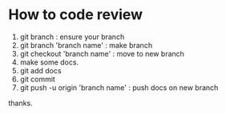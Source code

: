 # How to code review

1. git branch  : ensure your branch
2. git branch 'branch name' : make branch
3. git checkout 'branch name' : move to new branch
4. make some docs.
5. git add docs
6. git commit
7. git push -u origin 'branch name' : push docs on new branch

thanks.
